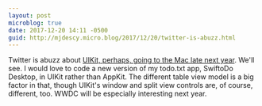 ```yaml
---
layout: post
microblog: true
date: 2017-12-20 14:11 -0500
guid: http://mjdescy.micro.blog/2017/12/20/twitter-is-abuzz.html
---
```

Twitter is abuzz about [UIKit, perhaps, going to the Mac late next year](https://www.bloomberg.com/news/articles/2017-12-20/apple-is-said-to-have-plan-to-combine-iphone-ipad-and-mac-apps). We'll see. I would love to code a new version of my todo.txt app, SwiftoDo Desktop, in UIKit rather than AppKit. The different table view model is a big factor in that, though UIKit's window and split view controls are, of course, different, too. WWDC will be especially interesting next year.
